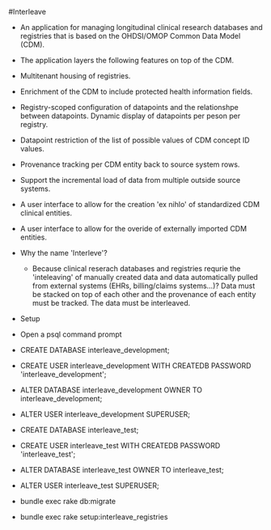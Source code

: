 #Interleave

* An application for managing longitudinal clinical research databases and registries that is based on the OHDSI/OMOP Common Data Model (CDM).
* The application layers the following features on top of the CDM.
 * Multitenant housing of registries.
 * Enrichment of the CDM to include protected health information fields.
 * Registry-scoped configuration of datapoints and the relationshpe between datapoints.  Dynamic display of datapoints per peson per registry.
 * Datapoint restriction of the list of possible values of CDM concept ID values.
 * Provenance tracking per CDM entity back to source system rows.
 * Support the incremental load of data from multiple outside source systems.
 * A user interface to allow for the creation 'ex nihlo' of standardized CDM clinical entities.
 * A user interface to allow for the overide of externally imported CDM entities.

* Why the name 'Interleve'?
  * Because clinical reserach databases and registries requrie the 'inteleaving' of manually created data and data automatically pulled from external systems (EHRs, billing/claims systems...)?  Data must be stacked on top of each other and the provenance of each entity must be tracked.  The data must be interleaved.

* Setup
 * Open a psql command prompt
 * CREATE DATABASE interleave_development;
 * CREATE USER interleave_development WITH CREATEDB PASSWORD 'interleave_development';
 * ALTER DATABASE interleave_development OWNER TO interleave_development;
 * ALTER USER interleave_development SUPERUSER;
 * CREATE DATABASE interleave_test;
 * CREATE USER interleave_test WITH CREATEDB PASSWORD 'interleave_test';
 * ALTER DATABASE interleave_test OWNER TO interleave_test;
 * ALTER USER interleave_test SUPERUSER;
 * bundle exec rake db:migrate
 * bundle exec rake setup:interleave_registries